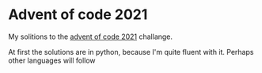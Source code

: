 # Advent of code 2021

My solitions to the [advent of code 2021](https://adventofcode.com/2021/)
challange.

At first the solutions are in python, because I'm quite fluent with it.
Perhaps other languages will follow

